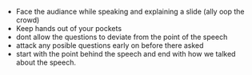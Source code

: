 - Face the audiance while speaking and explaining a slide (ally oop the crowd)
- Keep hands out of your pockets
- dont allow the questions to deviate from the point of the speech
- attack any posible questions early on before there asked
- start with the point behind the speech and end with how we talked about the speech.
